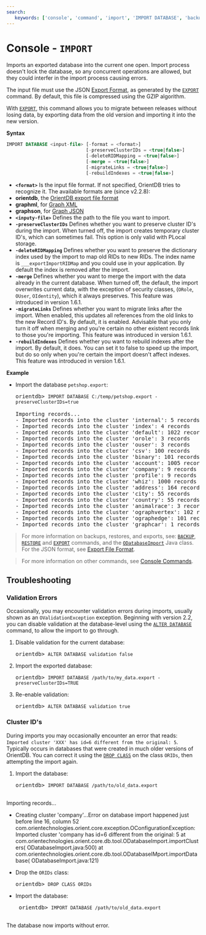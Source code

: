 ```yaml
---
search:
   keywords: ['console', 'command', 'import', 'IMPORT DATABASE', 'backup', 'restore', 'export']
---
```



# Console - `IMPORT`

Imports an exported database into the current one open. Import process doesn't lock the database, so any concurrent operations are allowed, but they could interfer in the import process causing errors.

The input file must use the JSON [Export Format](../admin/Export-Format.md), as generated by the [`EXPORT`](Console-Command-Export.md) command.  By default, this file is compressed using the GZIP algorithm.

With [`EXPORT`](Console-Command-Export.md), this command allows you to migrate between releases without losing data, by exporting data from the old version and importing it into the new version.


**Syntax**

```sql
IMPORT DATABASE <input-file> [-format = <format>]
                             [-preserveClusterIDs = <true|false>]
                             [-deleteRIDMapping = <true|false>]
                             [-merge = <true|false>]
                             [-migrateLinks = <true|false>]
                             [-rebuildIndexes = <true|false>]
```
- **`<format>`** Is the input file format. If not specified, OrientDB tries to recognize it. The available formats are (since v2.2.8):
 - **orientdb**, the [OrientDB export file format](Console-Command-Export.md)
 - **graphml**, for [Graph XML](https://en.wikipedia.org/wiki/GraphML)
 - **graphson**, for [Graph JSON](https://github.com/tinkerpop/blueprints/wiki/GraphSON-Reader-and-Writer-Library)
- **`<inputy-file>`** Defines the path to the file you want to import.
- **`-preserveClusterIDs`** Defines whether you want to preserve cluster ID's during the import.  When turned off, the import creates temporary cluster ID's, which can sometimes fail.  This option is only valid with PLocal storage.
- **`-deleteRIDMapping`** Defines whether you want to preserve the dictionary index used by the import to map old RIDs to new RIDs. The index name is `___exportImportRIDMap` and you could use in your application.  By default the index is removed after the import.
- **`-merge`** Defines whether you want to merge the import with the data already in the current database.  When turned off, the default, the import overwrites current data, with the exception of security classes, (`ORole`, `OUser`, `OIdentity`), which it always preserves.  This feature was introduced in version 1.6.1.
- **`-migrateLinks`** Defines whether you want to migrate links after the import.  When enabled, this updates all references from the old links to the new Record ID's.  By default, it is enabled.  Advisable that you only turn it off when merging and you're certain no other existent records link to those you're importing.  This feature was introduced in version 1.6.1.
- **`-rebuildIndexes`** Defines whether you want to rebuild indexes after the import.  By default, it does.  You can set it to false to speed up the import, but do so only when you're certain the import doesn't affect indexes.  This feature was introduced in version 1.6.1.


**Example**

- Import the database `petshop.export`:

  <pre>
  orientdb> <code class='lang-sql userinput'>IMPORT DATABASE C:/temp/petshop.export -preserveClusterIDs=true</code>

  Importing records...
  - Imported records into the cluster 'internal': 5 records
  - Imported records into the cluster 'index': 4 records
  - Imported records into the cluster 'default': 1022 records
  - Imported records into the cluster 'orole': 3 records
  - Imported records into the cluster 'ouser': 3 records
  - Imported records into the cluster 'csv': 100 records
  - Imported records into the cluster 'binary': 101 records
  - Imported records into the cluster 'account': 1005 records
  - Imported records into the cluster 'company': 9 records
  - Imported records into the cluster 'profile': 9 records
  - Imported records into the cluster 'whiz': 1000 records
  - Imported records into the cluster 'address': 164 records
  - Imported records into the cluster 'city': 55 records
  - Imported records into the cluster 'country': 55 records
  - Imported records into the cluster 'animalrace': 3 records
  - Imported records into the cluster 'ographvertex': 102 records
  - Imported records into the cluster 'ographedge': 101 records
  - Imported records into the cluster 'graphcar': 1 records
  </pre>


>For more information on backups, restores, and exports, see: [`BACKUP`](Console-Command-Backup.md), [`RESTORE`](Console-Command-Restore.md) and [`EXPORT`](Console-Command-Export.md) commands, and the [`ODatabaseImport`](https://github.com/orientechnologies/orientdb/blob/master/core/src/main/java/com/orientechnologies/orient/core/db/tool/ODatabaseImport.java)
Java class.  For the JSON format, see [Export File Format](../admin/Export-Format.md).

>For more information on other commands, see [Console Commands](Console-Commands.md).




## Troubleshooting


### Validation Errors

Occasionally, you may encounter validation errors during imports, usually shown as an `OValidationException` exception.  Beginning with version 2.2, you can disable validation at the database-level using the [`ALTER DATABASE`](../sql/SQL-Alter-Database.md) command, to allow the import to go through.

1. Disable validation for the current database:

   <pre>
   orientdb> <code class="lang-sql userinput">ALTER DATABASE validation false</code>
   </pre>

1. Import the exported database:

   <pre>
   orientdb> <code class="lang-sql userinput">IMPORT DATABASE /path/to/my_data.export -preserveClusterIDs=TRUE</code>
   </pre>

1. Re-enable validation:

   <pre>
   orientdb> <code class="lang-sql userinput">ALTER DATABASE validation true</code>
   </pre>


### Cluster ID's

During imports you may occasionally encounter an error that reads: `Imported cluster 'XXX' has id=6 different from the original: 5`.  Typically occurs in databases that were created in much older versions of OrientDB.  You can correct it using the [`DROP CLASS`](../sql/SQL-Drop-Class.md) on the class `ORIDs`, then attempting the import again.

1. Import the database:

   <pre>
   orientdb> <code class="lang-sql userinput">IMPORT DATABASE /path/to/old_data.export</code>

  Importing records...
  - Creating cluster 'company'...Error on database import happened just before line
  16, column 52 com.orientechnologies.orient.core.exception.OConfigurationException:
  Imported cluster 'company has id=6 different from the original: 5 at 
  com.orientechnologies.orient.core.db.tool.ODatabaseImport.importClusters(
  ODatabaseImport.java:500) at 
  com.orientechnologies.orient.core.db.tool.ODatabaseIMport.importDatabase(
  ODatabaseImport.java:121)
  </pre>

- Drop the `ORIDs` class:

  <pre>
  orientdb> <code class="lang-sql userinput">DROP CLASS ORIDs</code>
  </pre>

- Import the database:

   <pre>
   orientdb> <code class="lang-sql userinput">IMPORT DATABASE /path/to/old_data.export</code>
   </pre>

The database now imports without error.

